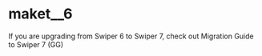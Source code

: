 # maket__6
If you are upgrading from Swiper 6 to Swiper 7, check out Migration Guide to Swiper 7 (GG)
